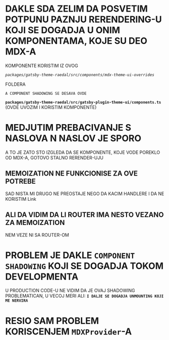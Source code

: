 # DAKLE SDA ZELIM DA POSVETIM POTPUNU PAZNJU RERENDERING-U KOJI SE DOGADJA U ONIM KOMPONENTAMA, KOJE SU DEO MDX-A

KOMPONENTE KORISTIM IZ OVOG

*`packages/gatsby-theme-raedal/src/components/mdx-theme-ui-overrides`*

FOLDERA

`A COMPONENT SHADOWING SE DESAVA OVDE`

**`packages/gatsby-theme-raedal/src/gatsby-plugin-theme-ui/components.ts`** (OVDE UVOZIM I KORISTIM KOMPONENTE)

# MEDJUTIM PREBACIVANJE S NASLOVA N NASLOV JE SPORO

A TO JE ZATO STO IZGLEDA DA SE KOMPONENTE, KOJE VODE POREKLO OD MDX-A, GOTOVO STALNO RERENDER-UJU

## MEMOIZATION NE FUNKCIONISE ZA OVE POTREBE

SAD NISTA MI DRUGO NE PREOSTAJE NEGO DA KACIM HANDLERE I DA NE KORISTIM Link

## ALI DA VIDIM DA LI ROUTER IMA NESTO VEZANO ZA MEMOIZATION

NEM VEZE NI SA ROUTER-OM

# **PROBLEM** JE DAKLE **`COMPONENT SHADOWING`** KOJI SE DOGADJA TOKOM DEVELOPMENTA

U PRODUCTION CODE-U NE VIDIM DA JE OVAJ SHADOWING PROBLEMATICAN, U VECOJ MERI ALI: **`I DALJE SE DOGADJA UNMOUNTING KOJI ME NERVIRA`**

# RESIO SAM PROBLEM KORISCENJEM `MDXProvider`-A
